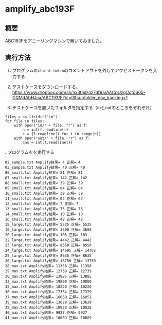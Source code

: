 # amplify_abc193F

## 概要

ABC193Fをアニーリングマシンで解いてみました。

## 実行方法

1. プログラムの`client.token`のコメントアウトを外してアクセストークンを入力する

2. テストケースをダウンロードする。
https://www.dropbox.com/sh/nx3tnilzqz7df8a/AACpUzqOotp665-GQMdAbHJua/ABC193/F?dl=0&subfolder_nav_tracking=1

3. テストケースを置いたフォルダを指定する（inとoutのところをぞれぞれ）
```shell
files = os.listdir("in")
for file in files:
    with open("in/" + file, "r") as f:
        n = int(f.readline())
        c = [f.readline() for i in range(n)]
    with open("out/" + file, "r") as f:
        ans = int(f.readline())
```        
        
. プログラムをを実行する
```shell
02_sample.txt Amplify結果= 4 正解= 4
03_sample.txt Amplify結果= 40 正解= 40
06_small.txt Amplify結果= 81 正解= 81
07_small.txt Amplify結果= 142 正解= 142
08_small.txt Amplify結果= 39 正解= 39
09_small.txt Amplify結果= 84 正解= 84
10_small.txt Amplify結果= 39 正解= 39
11_small.txt Amplify結果= 62 正解= 62
12_small.txt Amplify結果= 7 正解= 7
13_small.txt Amplify結果= 73 正解= 73
14_small.txt Amplify結果= 10 正解= 10
16_small.txt Amplify結果= 48 正解= 48
18_large.txt Amplify結果= 5535 正解= 5535
19_large.txt Amplify結果= 3690 正解= 3690
20_large.txt Amplify結果= 103 正解= 103
22_large.txt Amplify結果= 4442 正解= 4442
23_large.txt Amplify結果= 8550 正解= 8550
24_large.txt Amplify結果= 14695 正解= 14702
25_large.txt Amplify結果= 8635 正解= 8635
26_large.txt Amplify結果= 13750 正解= 13750
28_max.txt Amplify結果= 11358 正解= 11358
29_max.txt Amplify結果= 12739 正解= 12739
30_max.txt Amplify結果= 13885 正解= 13885
33_max.txt Amplify結果= 19800 正解= 19800
35_max.txt Amplify結果= 10220 正解= 10220
36_max.txt Amplify結果= 17354 正解= 17379
37_max.txt Amplify結果= 16050 正解= 16051
38_max.txt Amplify結果= 13629 正解= 13629
39_max.txt Amplify結果= 10828 正解= 10828
40_max.txt Amplify結果= 9927 正解= 9927
41_max.txt Amplify結果= 10089 正解= 10089
```

